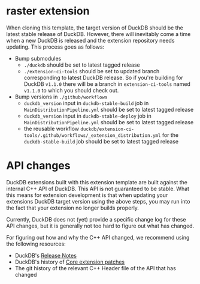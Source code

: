 # raster extension
When cloning this template, the target version of DuckDB should be the latest stable release of DuckDB. However, there 
will inevitably come a time when a new DuckDB is released and the extension repository needs updating. This process goes
as follows:

- Bump submodules
  - `./duckdb` should be set to latest tagged release
  - `./extension-ci-tools` should be set to updated branch corresponding to latest DuckDB release. So if you're building for DuckDB `v1.1.0` there will be a branch in `extension-ci-tools` named `v1.1.0` to which you should check out. 
- Bump versions in `./github/workflows`
  - `duckdb_version` input in `duckdb-stable-build` job in `MainDistributionPipeline.yml` should be set to latest tagged release
  - `duckdb_version` input in `duckdb-stable-deploy` job in `MainDistributionPipeline.yml` should be set to latest tagged release
  - the reusable workflow `duckdb/extension-ci-tools/.github/workflows/_extension_distribution.yml` for the `duckdb-stable-build` job should be set to latest tagged release

# API changes
DuckDB extensions built with this extension template are built against the internal C++ API of DuckDB. This API is not guaranteed to be stable.
What this means for extension development is that when updating your extensions DuckDB target version using the above steps, you may run into the fact that your extension no longer builds properly.

Currently, DuckDB does not (yet) provide a specific change log for these API changes, but it is generally not too hard to figure out what has changed.

For figuring out how and why the C++ API changed, we recommend using the following resources:
- DuckDB's [Release Notes](https://github.com/duckdb/duckdb/releases)
- DuckDB's history of [Core extension patches](https://github.com/duckdb/duckdb/commits/main/.github/patches/extensions)
- The git history of the relevant C++ Header file of the API that has changed